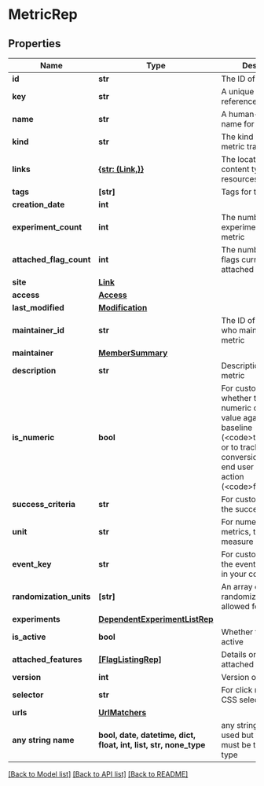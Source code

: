 # MetricRep


## Properties
Name | Type | Description | Notes
------------ | ------------- | ------------- | -------------
**id** | **str** | The ID of this metric | 
**key** | **str** | A unique key to reference the metric | 
**name** | **str** | A human-friendly name for the metric | 
**kind** | **str** | The kind of event the metric tracks | 
**links** | [**{str: (Link,)}**](Link.md) | The location and content type of related resources | 
**tags** | **[str]** | Tags for the metric | 
**creation_date** | **int** |  | 
**experiment_count** | **int** | The number of experiments using this metric | [optional] 
**attached_flag_count** | **int** | The number of feature flags currently attached to this metric | [optional] 
**site** | [**Link**](Link.md) |  | [optional] 
**access** | [**Access**](Access.md) |  | [optional] 
**last_modified** | [**Modification**](Modification.md) |  | [optional] 
**maintainer_id** | **str** | The ID of the member who maintains this metric | [optional] 
**maintainer** | [**MemberSummary**](MemberSummary.md) |  | [optional] 
**description** | **str** | Description of the metric | [optional] 
**is_numeric** | **bool** | For custom metrics, whether to track numeric changes in value against a baseline (&lt;code&gt;true&lt;/code&gt;) or to track a conversion when an end user takes an action (&lt;code&gt;false&lt;/code&gt;). | [optional] 
**success_criteria** | **str** | For custom metrics, the success criteria | [optional] 
**unit** | **str** | For numeric custom metrics, the unit of measure | [optional] 
**event_key** | **str** | For custom metrics, the event name to use in your code | [optional] 
**randomization_units** | **[str]** | An array of randomization units allowed for this metric | [optional] 
**experiments** | [**DependentExperimentListRep**](DependentExperimentListRep.md) |  | [optional] 
**is_active** | **bool** | Whether the metric is active | [optional] 
**attached_features** | [**[FlagListingRep]**](FlagListingRep.md) | Details on the flags attached to this metric | [optional] 
**version** | **int** | Version of the metric | [optional] 
**selector** | **str** | For click metrics, the CSS selectors | [optional] 
**urls** | [**UrlMatchers**](UrlMatchers.md) |  | [optional] 
**any string name** | **bool, date, datetime, dict, float, int, list, str, none_type** | any string name can be used but the value must be the correct type | [optional]

[[Back to Model list]](../README.md#documentation-for-models) [[Back to API list]](../README.md#documentation-for-api-endpoints) [[Back to README]](../README.md)


